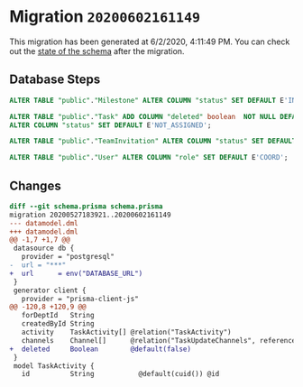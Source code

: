 # Migration `20200602161149`

This migration has been generated at 6/2/2020, 4:11:49 PM.
You can check out the [state of the schema](./schema.prisma) after the migration.

## Database Steps

```sql
ALTER TABLE "public"."Milestone" ALTER COLUMN "status" SET DEFAULT E'IN_PROGRESS';

ALTER TABLE "public"."Task" ADD COLUMN "deleted" boolean  NOT NULL DEFAULT false,
ALTER COLUMN "status" SET DEFAULT E'NOT_ASSIGNED';

ALTER TABLE "public"."TeamInvitation" ALTER COLUMN "status" SET DEFAULT E'NO_RESPONSE';

ALTER TABLE "public"."User" ALTER COLUMN "role" SET DEFAULT E'COORD';
```

## Changes

```diff
diff --git schema.prisma schema.prisma
migration 20200527183921..20200602161149
--- datamodel.dml
+++ datamodel.dml
@@ -1,7 +1,7 @@
 datasource db {
   provider = "postgresql"
-  url = "***"
+  url      = env("DATABASE_URL")
 }
 generator client {
   provider = "prisma-client-js"
@@ -120,8 +120,9 @@
   forDeptId   String
   createdById String
   activity    TaskActivity[] @relation("TaskActivity")
   channels    Channel[]      @relation("TaskUpdateChannels", references: [id])
+  deleted     Boolean        @default(false)
 }
 model TaskActivity {
   id          String           @default(cuid()) @id
```


